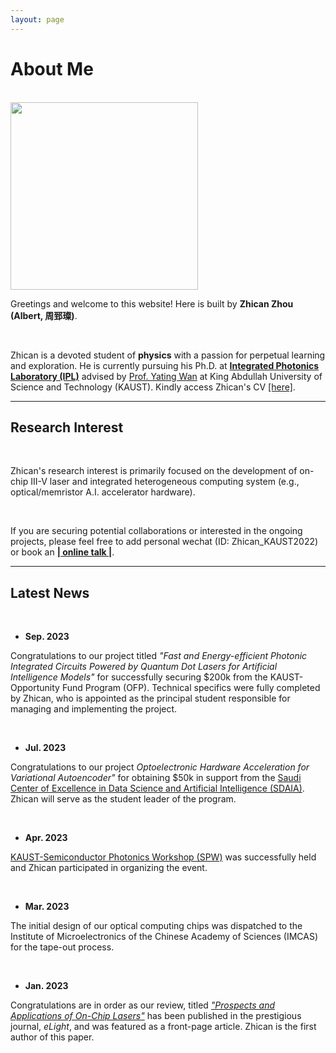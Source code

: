 ```yaml
---
layout: page
---
```


# About Me

<br>

<img src="https://albert-canite.github.io/images/zhicanzhou.jpg" class="floatpic" width="300" height="300">

Greetings and welcome to this website! Here is built by **Zhican Zhou (Albert, 周郅璨)**.

<br>

Zhican is a devoted student of **physics** with a passion for perpetual learning and exploration. He is currently pursuing his Ph.D. at **[Integrated Photonics Laboratory (IPL)](https://cemse.kaust.edu.sa/ipl)** advised by [Prof. Yating Wan](https://scholar.google.com/citations?user=uJ6__ScAAAAJ&hl=en&oi=ao) at King Abdullah University of Science and Technology (KAUST). Kindly access Zhican's CV [[here]](https://albert-canite.github.io/file/zhicanzhou-CV.pdf).

---
## Research Interest

<br>

Zhican's research interest is primarily focused on the development of on-chip III-V laser and integrated heterogeneous computing
system (e.g., optical/memristor A.I. accelerator hardware).

<br>

If you are securing potential collaborations or interested in the ongoing projects, please feel free to add personal wechat (ID: Zhican_KAUST2022) or book an [**| online talk |**](https://calendly.com/zhican_zhou/30min).
<br>

---

## Latest News

<br>

- **Sep. 2023**

Congratulations to our project titled <span style="font-style: italic;">"Fast and Energy-efficient Photonic Integrated Circuits Powered by Quantum Dot Lasers for Artificial Intelligence Models"</span> for successfully securing $200k from the KAUST-Opportunity Fund Program (OFP). Technical specifics were fully completed by Zhican, who is appointed as the principal student responsible for managing and implementing the project.

<br>

- **Jul. 2023** 

Congratulations to our project <span style="font-style: italic;">Optoelectronic Hardware Acceleration for Variational Autoencoder"</span>  for obtaining $50k in support from the [Saudi Center of Excellence in Data Science and Artificial Intelligence (SDAIA)](https://sdaia.gov.sa/en/default.aspx). Zhican will serve as the student leader of the program.

<br>

- **Apr. 2023**

[KAUST-Semiconductor Photonics Workshop (SPW)](https://cemse.kaust.edu.sa/ipl/news/semiconductor-photonics-workshop-2023-0) was successfully held and Zhican participated in organizing the event.

<br>

- **Mar. 2023**

The initial design of our optical computing chips was dispatched to the Institute of Microelectronics of the Chinese Academy of Sciences (IMCAS) for the tape-out process.

<br>

- **Jan. 2023**

Congratulations are in order as our review, titled [_"Prospects and Applications of On-Chip Lasers"_](https://elight.springeropen.com/articles/10.1186/s43593-022-00027-x) has been published in the prestigious journal, _eLight_, and was featured as a front-page article. Zhican is the first author of this paper.
